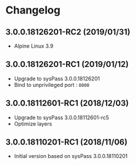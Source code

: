 # Changelog

## 3.0.0.18126201-RC2 (2019/01/31)

* Alpine Linux 3.9

## 3.0.0.18126201-RC1 (2019/01/12)

* Upgrade to sysPass 3.0.0.18126201
* Bind to unprivileged port : `8000`

## 3.0.0.18112601-RC1 (2018/12/03)

* Upgrade to sysPass 3.0.0.18112601-rc5
* Optimize layers

## 3.0.0.18110201-RC1 (2018/11/06)

* Initial version based on sysPass 3.0.0.18110201
